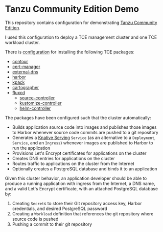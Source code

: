#   Tanzu Community Edition Demo

This repository contains configuration for demonstrating [Tanzu Community Edition](https://tanzucommunityedition.io/).

I used this configuration to deploy a TCE management cluster and one TCE workload cluster.

There is [configuration](tce/README.md) for installing the following TCE packages:
-   [contour](https://projectcontour.io/)
-   [cert-manager](https://cert-manager.io/)
-   [external-dns](https://github.com/kubernetes-sigs/external-dns/blob/master/README.md)
-   [harbor](https://goharbor.io/)
-   [kpack](https://github.com/pivotal/kpack)
-   [cartographer](https://cartographer.sh/)
-   [fluxcd](https://fluxcd.io/)
    -   [source-controller](https://github.com/fluxcd/source-controller/)
    -   [kustomize-controller](https://github.com/fluxcd/kustomize-controller/)
    -   [helm-controller](https://github.com/fluxcd/helm-controller/)

The packages have been configured such that the cluster automatically:
-   Builds application source code into images and publishes those images to Harbor whenever source code commits are pushed to a git repository
-   Generates a [Knative Serving](https://knative.dev/docs/serving/) `Service` (as an alternative to a `Deployment`, `Service`, and an `Ingress`) whenever images are published to Harbor to run the application
-   Provisions Let's Encrypt certificates for applications on the cluster
-   Creates DNS entries for applications on the cluster
-   Routes traffic to applications on the cluster from the Internet
-   Optionally creates a PostgreSQL database and binds it to an application

Given this cluster behavior, an application developer should be able to produce a running application with ingress from the Internet, a DNS name, and a valid Let's Encrypt certificate, with an attached PostgreSQL database by:
1.  Creating `Secret`s to store their Git repository access key, Harbor credentials, and desired PostgreSQL password
1.  Creating a `Workload` definition that references the git repository where source code is pushed
1.  Pushing a commit to their git repository


